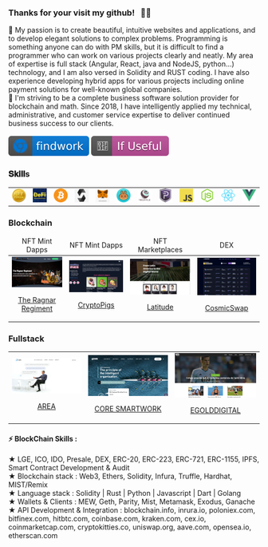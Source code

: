 ### Thanks for your visit my github! &nbsp; 👨👩
👀  My passion is to create beautiful, intuitive websites and applications, and to develop elegant solutions to complex problems.
  Programming is something anyone can do with PM skills, but it is difficult to find a programmer who can work on various projects clearly and neatly.
  My area of expertise is full stack (Angular, React, java and NodeJS, python...) technology, and I am also versed in Solidity and RUST coding.
  I have also experience developing hybrid apps for various projects including online payment solutions for well-known global companies. </br>
🌱  I'm striving to be a complete business software solution provider for blockchain and math.
  Since 2018, I have intelligently applied my technical, administrative, and customer service expertise to deliver continued business success to our clients. </br></br><a href="https://findwrk.app/?utm_source=awesome-github-profile-readme"><img src="img/v2.svg" alt="website"/></a> <img src="img/v1.svg" alt="Star Badge"/>
</h1>

### 𝐒𝐤𝐢𝐥𝐥s
<table>
  <tr>
      <td><img src="img/icon_nft.png?raw=true" width="200"></td>
      <td><img src="img/icon_defi.png?raw=true" width="200"></td>
      <td><img src="img/icon_bitcoin.png?raw=true" width="200"></td>
      <td><img src="img/icon_solidity.png?raw=true" width="200"></td>
      <td><img src="img/icon_metamask.png?raw=true" width="200"></td>
      <td><img src="img/icon_pancake.png?raw=true" width="200"></td>
      <td><img src="img/icon_truffle.png?raw=true" width="200"></td>
      <td><img src="img/icon_pivx.png?raw=true" width="200"></td>
      <td><img src="img/javascript-1174950.png" width="200"></td>
      <td><img src="img/node-1174925.webp" width="200"></td>
      <td><img src="img/react-1175109.webp" width="200"></td>
      <td><img src="img/vue-282497.webp" width="200"></td>
  </tr>  
</table>

### Blockchain

<table>
    <thead align="center">
        <tr>
            <td>NFT Mint Dapps</td>
            <td>NFT Mint Dapps</td>           
            <td>NFT Marketplaces</td>
            <td>DEX</td>
        </tr>
    </thead>
    <tbody>
        <tr>
            <td>
                <a href="https://theragnarregiment.com/" target="_blank">
                    <img src="img/Ragnarregiment.png?raw=true" width="200">
                    <p align="center">The Ragnar Regiment</p>
                </a>
            </td>
            <td>
                <a href="https://cryptopigs.one/#/">
                    <img src="img/CryptoPig.png?raw=true" width="200">
                    <p align="center">CryptoPigs</p>
                </a>
            </td>           
            <td>
                <a href="https://latitud.art/">
                    <img src="img/latitud.png?raw=true" width="200">
                    <p align="center">Latitude</p>
                </a>
            </td>
            <td>
                <a href="https://app.cosmicswap.finance/">
                    <img src="img/cosmicswap.png?raw=true" width="200">
                    <p align="center">CosmicSwap</p>
                </a>
            </td>                      
        </tr>
  </tbody>
</table>

### Fullstack
<table>
    <!-- <thead align="center">
        <tr>
            <td>AREA</td>
            <td>CORE SMARTWORK</td>
            <td>EGOLDDIGITAL</td>
        </tr>
    </thead> -->
    <tr>
        <td>
            <a href="https://www.aeratechnology.com/">
                <img src="img/area.png" width="200">
                <p align="center">AREA</p>
            </a>
        </td>        
        <td>
            <a href="https://www.core-smartwork.com/">
                <img src="img/coreSmartWork.png" width="200">
                <p align="center">CORE SMARTWORK</p>
            </a>
        </td> 
        <td>
            <a href="https://www.elgoldigital.com/">
                <img src="img/Egole.png" width="200">
                <p align="center">EGOLDDIGITAL</p>
            </a>
        </td>
    </tr>
</table>

</table>

#### ⚡ BlockChain Skills : 


★ LGE, ICO, IDO, Presale, DEX, ERC-20, ERC-223, ERC-721, ERC-1155, IPFS, Smart Contract Development & Audit</br>
★ Blockchain stack : Web3, Ethers, Solidity, Infura, Truffle, Hardhat, MIST/Remix</br>
★ Language stack : Solidity | Rust | Python | Javascript | Dart | Golang</br>
★ Wallets & Clients : MEW, Geth, Parity, Mist, Metamask, Exodus, Ganache</br>
★ API Development & Integration :
blockchain.info, inrura.io, poloniex.com, bitfinex.com, hitbtc.com, coinbase.com, kraken.com, cex.io, coinmarketcap.com, cryptokitties.co, uniswap.org, aave.com, opensea.io, etherscan.com
